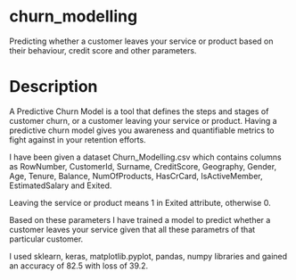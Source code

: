 # churn_modelling
Predicting whether a customer leaves your service or product based on their behaviour, credit score and other parameters.

# Description

A Predictive Churn Model is a tool that defines the steps and stages of customer churn, or a customer leaving your service or product. Having a predictive churn model gives you awareness and quantifiable metrics to fight against in your retention efforts.
 
I have been given a dataset Churn_Modelling.csv which contains columns as RowNumber, CustomerId, Surname, CreditScore, Geography, Gender, Age, Tenure, Balance, NumOfProducts, HasCrCard, IsActiveMember, EstimatedSalary and Exited.

Leaving the service or product means 1 in Exited attribute, otherwise 0.

Based on these parameters I have trained a model to predict whether a customer leaves your service given that all these parametrs of that particular customer.

I used sklearn, keras, matplotlib.pyplot, pandas, numpy libraries and gained an accuracy of 82.5 with loss of 39.2.
